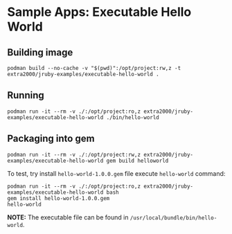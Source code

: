 # Sample Apps: Executable Hello World


## Building image

```
podman build --no-cache -v "$(pwd)":/opt/project:rw,z -t extra2000/jruby-examples/executable-hello-world .
```


## Running

```
podman run -it --rm -v ./:/opt/project:ro,z extra2000/jruby-examples/executable-hello-world ./bin/hello-world
```


## Packaging into gem

```
podman run -it --rm -v ./:/opt/project:rw,z extra2000/jruby-examples/executable-hello-world gem build helloworld
```

To test, try install `hello-world-1.0.0.gem` file execute `hello-world` command:
```
podman run -it --rm -v ./:/opt/project:ro,z extra2000/jruby-examples/executable-hello-world bash
gem install hello-world-1.0.0.gem
hello-world
```

**NOTE:** The executable file can be found in `/usr/local/bundle/bin/hello-world`.

